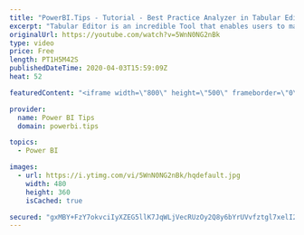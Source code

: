 ```yaml
---
title: "PowerBI.Tips - Tutorial - Best Practice Analyzer in Tabular Editor"
excerpt: "Tabular Editor is an incredible Tool that enables users to manipulate a Tabular Model at lighting speeds.  Daniel Otykier is the creator of Tabular Editor.  In this video Daniel teaches us how to use the Best Practice Analyzer.    The Best Practice Analyzer can review your model for code errors, or common"
originalUrl: https://youtube.com/watch?v=5WnN0NG2nBk
type: video
price: Free
length: PT1H5M42S
publishedDateTime: 2020-04-03T15:59:09Z
heat: 52

featuredContent: "<iframe width=\"800\" height=\"500\" frameborder=\"0\" src=\"https://www.youtube.com/embed/5WnN0NG2nBk\" allow=\"accelerometer; autoplay; encrypted-media; gyroscope; picture-in-picture\" allowfullscreen></iframe>"

provider:
  name: Power BI Tips
  domain: powerbi.tips

topics:
  - Power BI

images:
  - url: https://i.ytimg.com/vi/5WnN0NG2nBk/hqdefault.jpg
    width: 480
    height: 360
    isCached: true

secured: "gxMBY+FzY7okvciIyXZEG5llK7JqWLjVecRUzOy2Q8y6bYrUVvfztgl7xelI2yaEbekIJiXSLRTI+hVjY2c0GKtLDZfeY1IJ6htjgLcq1CqsKW4ZbMEsehKaesfHjubMeJbLHe/Km/Mzo3332QSEC66jEAZMxD3S7FbyVxrNEa0a5itQgT1mNnilzfiTxg/1oYGgEkOZDkoCbY9ml1Tl/4MenfKecjEP2s/ljV7sVhpuCB/lDsXcSdkslDoOJkCB1LrASrX/P/K5kK7MT71XNZefMA55vJQVB7gs+fwx4gHEHkP/nUAONJvh+ansYmnmX8YfLtjmCpmarrY/jHmnU7SnwHTgJ1CXA+pqed+qQYB/m+e5p6JX/bbUyEWK4q7ngT/IaopuNmUcDHfmejdJXDqOMx/XXJ+w8wGOGcWI1Ow=;DyUla4Tt1x/WmaDJwJvGWA=="
---
```


